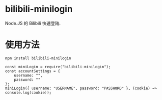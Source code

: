 # bilibili-minilogin
Node.JS 的 Bilibili 快速登陆.

# 使用方法
```
npm install bilibili-minilogin
```
```
const miniLogin = require("bilibili-minilogin");
const accountSettings = {
    username: "",
    password: ""
};
miniLogin({ username: "USERNAME", password: "PASSWORD" }, (cookie) => console.log(cookie));
```
